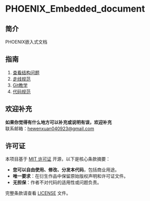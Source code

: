 # PHOENIX_Embedded_document

## 简介
PHOENIX嵌入式文档

## 指南
1. [查看结构问题](find_assembly_problems.md)
2. [走线规范](robot_wiring_guide.md)
3. [Git教学](use_of_git.md)
4. [代码规范](code_standards.md)

## 欢迎补充
**如果你觉得有什么地方可以补充或说明有误，欢迎补充**   
联系邮箱：[hewenxuan040923@gmail.com](https://mail.google.com/mail)

## 许可证

本项目基于 [MIT 许可证](LICENSE) 开源，以下是核心条款摘要：

- **您可以自由使用、修改、分发本代码**，包括商业用途。
- **唯一要求**：在衍生作品中保留原始版权声明和许可证文件。
- **无担保**：作者不对代码的适用性或问题负责。

完整条款请查看 [LICENSE](LICENSE) 文件。